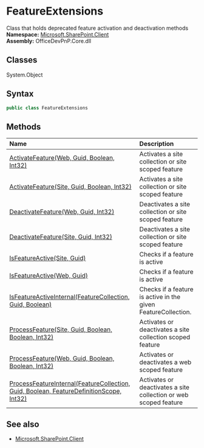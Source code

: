 # FeatureExtensions
Class that holds deprecated feature activation and deactivation methods
**Namespace:** [Microsoft.SharePoint.Client](Microsoft.SharePoint.Client.md)  
**Assembly:** OfficeDevPnP.Core.dll  
## Classes
System.Object  
## Syntax
```C#
public class FeatureExtensions
```
## Methods
|**Name**|**Description**|
|:-----|:-----|
| [ActivateFeature(Web, Guid, Boolean, Int32)](FeatureExtensionsActivateFeatureWebGuidBooleanInt32.md) | Activates a site collection or site scoped feature
| [ActivateFeature(Site, Guid, Boolean, Int32)](FeatureExtensionsActivateFeatureSiteGuidBooleanInt32.md) | Activates a site collection or site scoped feature
| [DeactivateFeature(Web, Guid, Int32)](FeatureExtensionsDeactivateFeatureWebGuidInt32.md) | Deactivates a site collection or site scoped feature
| [DeactivateFeature(Site, Guid, Int32)](FeatureExtensionsDeactivateFeatureSiteGuidInt32.md) | Deactivates a site collection or site scoped feature
| [IsFeatureActive(Site, Guid)](FeatureExtensionsIsFeatureActiveSiteGuid.md) | Checks if a feature is active
| [IsFeatureActive(Web, Guid)](FeatureExtensionsIsFeatureActiveWebGuid.md) | Checks if a feature is active
| [IsFeatureActiveInternal(FeatureCollection, Guid, Boolean)](FeatureExtensionsIsFeatureActiveInternalFeatureCollectionGuidBoolean.md) | Checks if a feature is active in the given FeatureCollection.
| [ProcessFeature(Site, Guid, Boolean, Boolean, Int32)](FeatureExtensionsProcessFeatureSiteGuidBooleanBooleanInt32.md) | Activates or deactivates a site collection scoped feature
| [ProcessFeature(Web, Guid, Boolean, Boolean, Int32)](FeatureExtensionsProcessFeatureWebGuidBooleanBooleanInt32.md) | Activates or deactivates a web scoped feature
| [ProcessFeatureInternal(FeatureCollection, Guid, Boolean, FeatureDefinitionScope, Int32)](FeatureExtensionsProcessFeatureInternalFeatureCollectionGuidBooleanFeatureDefinitionScopeInt32.md) | Activates or deactivates a site collection or web scoped feature
## See also
- [Microsoft.SharePoint.Client](Microsoft.SharePoint.Client.md)
